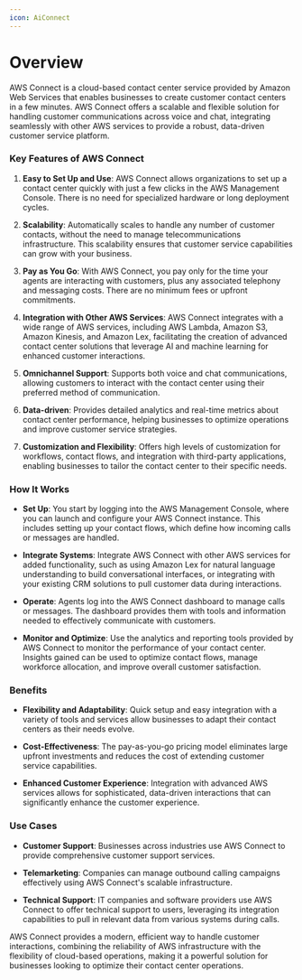 ```yaml
---
icon: AiConnect
---
```

# Overview

AWS Connect is a cloud-based contact center service provided by Amazon Web Services that enables businesses to create customer contact centers in a few minutes. AWS Connect offers a scalable and flexible solution for handling customer communications across voice and chat, integrating seamlessly with other AWS services to provide a robust, data-driven customer service platform.

### Key Features of AWS Connect

1. **Easy to Set Up and Use**: AWS Connect allows organizations to set up a contact center quickly with just a few clicks in the AWS Management Console. There is no need for specialized hardware or long deployment cycles.
    
2. **Scalability**: Automatically scales to handle any number of customer contacts, without the need to manage telecommunications infrastructure. This scalability ensures that customer service capabilities can grow with your business.
    
3. **Pay as You Go**: With AWS Connect, you pay only for the time your agents are interacting with customers, plus any associated telephony and messaging costs. There are no minimum fees or upfront commitments.
    
4. **Integration with Other AWS Services**: AWS Connect integrates with a wide range of AWS services, including AWS Lambda, Amazon S3, Amazon Kinesis, and Amazon Lex, facilitating the creation of advanced contact center solutions that leverage AI and machine learning for enhanced customer interactions.
    
5. **Omnichannel Support**: Supports both voice and chat communications, allowing customers to interact with the contact center using their preferred method of communication.
    
6. **Data-driven**: Provides detailed analytics and real-time metrics about contact center performance, helping businesses to optimize operations and improve customer service strategies.
    
7. **Customization and Flexibility**: Offers high levels of customization for workflows, contact flows, and integration with third-party applications, enabling businesses to tailor the contact center to their specific needs.
    

### How It Works

- **Set Up**: You start by logging into the AWS Management Console, where you can launch and configure your AWS Connect instance. This includes setting up your contact flows, which define how incoming calls or messages are handled.
    
- **Integrate Systems**: Integrate AWS Connect with other AWS services for added functionality, such as using Amazon Lex for natural language understanding to build conversational interfaces, or integrating with your existing CRM solutions to pull customer data during interactions.
    
- **Operate**: Agents log into the AWS Connect dashboard to manage calls or messages. The dashboard provides them with tools and information needed to effectively communicate with customers.
    
- **Monitor and Optimize**: Use the analytics and reporting tools provided by AWS Connect to monitor the performance of your contact center. Insights gained can be used to optimize contact flows, manage workforce allocation, and improve overall customer satisfaction.
    

### Benefits

- **Flexibility and Adaptability**: Quick setup and easy integration with a variety of tools and services allow businesses to adapt their contact centers as their needs evolve.
    
- **Cost-Effectiveness**: The pay-as-you-go pricing model eliminates large upfront investments and reduces the cost of extending customer service capabilities.
    
- **Enhanced Customer Experience**: Integration with advanced AWS services allows for sophisticated, data-driven interactions that can significantly enhance the customer experience.
    

### Use Cases

- **Customer Support**: Businesses across industries use AWS Connect to provide comprehensive customer support services.
    
- **Telemarketing**: Companies can manage outbound calling campaigns effectively using AWS Connect's scalable infrastructure.
    
- **Technical Support**: IT companies and software providers use AWS Connect to offer technical support to users, leveraging its integration capabilities to pull in relevant data from various systems during calls.
    

AWS Connect provides a modern, efficient way to handle customer interactions, combining the reliability of AWS infrastructure with the flexibility of cloud-based operations, making it a powerful solution for businesses looking to optimize their contact center operations.